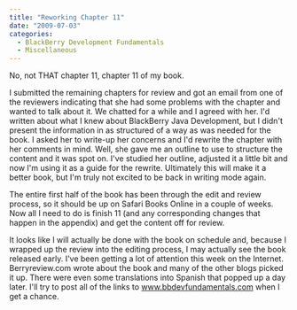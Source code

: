 ```yaml
---
title: "Reworking Chapter 11"
date: "2009-07-03"
categories: 
  - BlackBerry Development Fundamentals
  - Miscellaneous
---
```


No, not THAT chapter 11, chapter 11 of my book.

I submitted the remaining chapters for review and got an email from one of the reviewers indicating that she had some problems with the chapter and wanted to talk about it. We chatted for a while and I agreed with her. I'd written about what I knew about BlackBerry Java Development, but I didn't present the information in as structured of a way as was needed for the book. I asked her to write-up her concerns and I'd rewrite the chapter with her comments in mind. Well, she gave me an outline to use to structure the content and it was spot on. I've studied her outline, adjusted it a little bit and now I'm using it as a guide for the rewrite. Ultimately this will make it a better book, but I'm truly not excited to be back in writing mode again.

The entire first half of the book has been through the edit and review process, so it should be up on Safari Books Online in a couple of weeks. Now all I need to do is finish 11 (and any corresponding changes that happen in the appendix) and get the content off for review.

It looks like I will actually be done with the book on schedule and, because I wrapped up the review into the editing process, I may actually see the book released early. I've been getting a lot of attention this week on the Internet. Berryreview.com wrote about the book and many of the other blogs picked it up. There were even some translations into Spanish that popped up a day later. I'll try to post all of the links to <a href="http://www.bbdevfundamentals.com" target="\_blank">www.bbdevfundamentals.com</a> when I get a chance.
